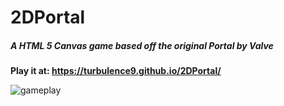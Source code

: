 # 2DPortal
##### **A HTML 5 Canvas game based off the original Portal by Valve**
**Play it at: https://turbulence9.github.io/2DPortal/**

![gameplay](./portalGameplay.png)
